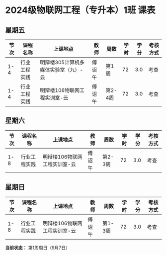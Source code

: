 # 2024级物联网工程（专升本）1班 课表

## 星期五
| 节次 | 课程名称 | 上课地点 | 教师 | 周数 | 学时 | 学分 | 考核方式 |
|------|----------|----------|------|------|------|------|----------|
| 1-4  | 行业工程实践 | 明辩楼305计算机多媒体实验室（九）-云 | 傅诏午 | 第1周 | 72 | 3.0 | 考查 |
| 1-4  | 行业工程实践 | 明辩楼106物联网工程实训室-云 | 傅诏午 | 第2-4周 | 72 | 3.0 | 考查 |

## 星期六
| 节次 | 课程名称 | 上课地点 | 教师 | 周数 | 学时 | 学分 | 考核方式 |
|------|----------|----------|------|------|------|------|----------|
| 1-8  | 行业工程实践 | 明辩楼106物联网工程实训室-云 | 傅诏午 | 第2-3周 | 72 | 3.0 | 考查 |

## 星期日
| 节次 | 课程名称 | 上课地点 | 教师 | 周数 | 学时 | 学分 | 考核方式 |
|------|----------|----------|------|------|------|------|----------|
| 1-8  | 行业工程实践 | 明辩楼106物联网工程实训室-云 | 傅诏午 | 第1-3周 | 72 | 3.0 | 考查 |

**当前状态：** 第1周周日（9月7日）